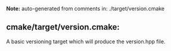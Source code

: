 **Note:** auto-generated from comments in: ./target/version.cmake

## cmake/target/version.cmake:

A basic versioning target which will produce the version.hpp file.


